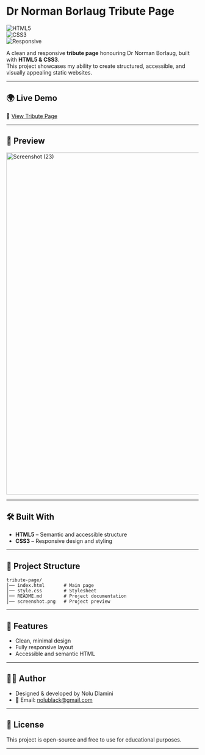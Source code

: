 # Dr Norman Borlaug Tribute Page 

![HTML5](https://img.shields.io/badge/HTML5-E34F26?style=for-the-badge&logo=html5&logoColor=white)  
![CSS3](https://img.shields.io/badge/CSS3-1572B6?style=for-the-badge&logo=css3&logoColor=white)  
![Responsive](https://img.shields.io/badge/Responsive%20Design-00C4CC?style=for-the-badge&logo=responsive&logoColor=white)  

A clean and responsive **tribute page** honouring Dr Norman Borlaug, built with **HTML5 & CSS3**.  
This project showcases my ability to create structured, accessible, and visually appealing static websites.  

---

## 🌍 Live Demo  
🔗 [View Tribute Page](https://noludlamini.github.io/Tribute-Page/)  

---

## 📸 Preview  
<img width="1584" height="895" alt="Screenshot (23)" src="https://github.com/user-attachments/assets/18c8c56c-6f13-4cc2-8fdc-d55fd72083a3" />


---

## 🛠️ Built With  
- **HTML5** – Semantic and accessible structure  
- **CSS3** – Responsive design and styling  

---

## 📂 Project Structure  
```plaintext
tribute-page/
│── index.html       # Main page
│── style.css        # Stylesheet
│── README.md        # Project documentation
│── screenshot.png   # Project preview
```
---

## 🚀 Features
- Clean, minimal design
- Fully responsive layout
- Accessible and semantic HTML

---

## 🧑‍💻 Author
- Designed & developed by Nolu Dlamini
- 📧 Email: nolublack@gmail.com

---

📜 License
---
This project is open-source and free to use for educational purposes.

---

